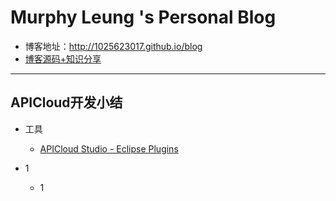 # Murphy Leung 's Personal Blog

  - 博客地址：http://1025623017.github.io/blog
  - [博客源码+知识分享](https://github.com/1025623017/blog/tree/gh-pages)

------

## APICloud开发小结

- 工具
  - [APICloud Studio - Eclipse Plugins](http://www.apicloud.com/devtools#eclipse)

- 1
  - 1
